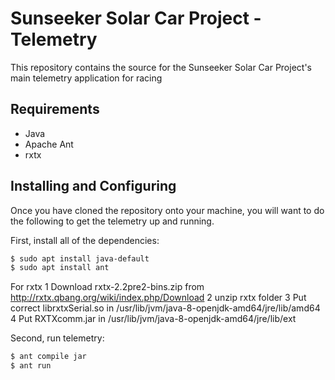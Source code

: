 # Sunseeker Solar Car Project - Telemetry

This repository contains the source for the Sunseeker Solar Car Project's main telemetry application for racing

## Requirements

- Java
- Apache Ant
- rxtx

## Installing and Configuring

Once you have cloned the repository onto your machine, you will want to do the following to get the telemetry up and running.

First, install all of the dependencies:

```sh
$ sudo apt install java-default
$ sudo apt install ant
```

For rxtx
1 Download 	rxtx-2.2pre2-bins.zip from http://rxtx.qbang.org/wiki/index.php/Download
2 unzip rxtx folder
3 Put correct librxtxSerial.so in /usr/lib/jvm/java-8-openjdk-amd64/jre/lib/amd64
4 Put RXTXcomm.jar in /usr/lib/jvm/java-8-openjdk-amd64/jre/lib/ext

Second, run telemetry:

```sh
$ ant compile jar
$ ant run
```
